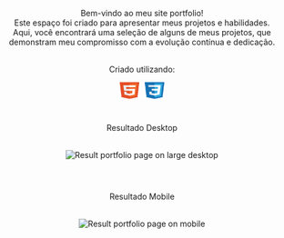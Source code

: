 <p align="center"> Bem-vindo ao meu site portfolio!<br>
Este espaço foi criado para apresentar meus projetos e habilidades.<br>
Aqui, você encontrará uma seleção de alguns de meus projetos, que demonstram meu compromisso com a evolução contínua e dedicação. <br><br></p>

<p align="center">Criado utilizando:</p>

 <p align="center"><img alt="HTML" height="30" width="40" src="https://raw.githubusercontent.com/devicons/devicon/master/icons/html5/html5-original.svg">
 <img  alt="CSS" height="30" width="40" src="https://raw.githubusercontent.com/devicons/devicon/master/icons/css3/css3-original.svg"> </p>



#
<p align="center"> Resultado Desktop<br><br> </p>


<p align="center"> <img src="./src/images/design/desktop.gif" alt="Result portfolio page on large desktop" width="426" height="309">
<br><br> </p>

#
<p align="center">Resultado Mobile<br><br> </p>

<p align="center"><img src="./src/images/design/mobile.gif" alt="Result portfolio page on mobile" width="153" height="278"> </p>
